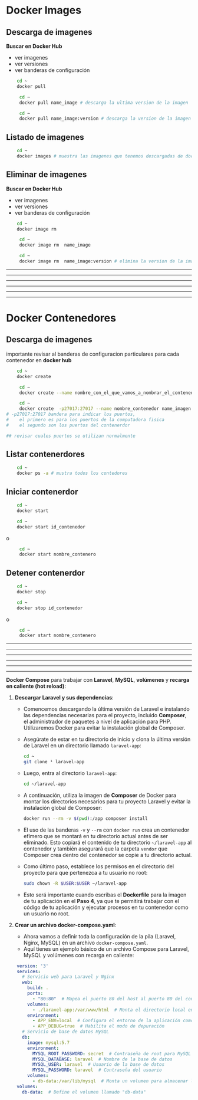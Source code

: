 

# Docker Images

## Descarga de imagenes
  **Buscar en Docker Hub**
   - ver imagenes
   - ver versiones
   - ver banderas de configuración
 ```bash
     cd ~
     docker pull 
  ```
```bash
     cd ~
     docker pull name_image # descarga la ultima version de la imagen
  ```
```bash
     cd ~
     docker pull name_image:version # descarga la version de la imagen indicada
  ```
## Listado de imagenes

 ```bash
     cd ~
     docker images # muestra las imagenes que tenemos descargadas de docker
  ```

## Eliminar de imagenes
  **Buscar en Docker Hub**
   - ver imagenes
   - ver versiones
   - ver banderas de configuración
 ```bash
     cd ~
     docker image rm 
  ```
```bash
     cd ~
     docker image rm  name_image 
  ```
```bash
     cd ~
     docker image rm  name_image:version # elimina la version de la imagen indicada
  ```
----
----
----
----
----
----

# Docker Contenedores
## Descarga de imagenes
 importante revisar al banderas de configuracion particulares para cada contenedor en **docker hub**
 ```bash
     cd ~
     docker create 
  ```
```bash
     cd ~
     docker create --name nombre_con_el_que_vamos_a_nombrar_el_contenedor name_imagen # crear contenedor con nombre especifico
  ```
```bash
     cd ~
     docker create  -p27017:27017 --name nombre_contenedor name_imagen
# -p27017:27017 bandera para indicar los puertos,
#    el primero es para los puertos de la computadora fisica
#    el segundo son los puertos del contenerdor

## revisar cuales puertos se utilizan normalmente
  ```

## Listar contenerdores
 ```bash
     cd ~
     docker ps -a # mustra todos los contedores
  ```
## Iniciar contenerdor
 ```bash
     cd ~
     docker start 
  ```
 ```bash
     cd ~
     docker start id_contenedor
  ```
o
```bash
     cd ~
     docker start nombre_contenero
  ```
## Detener contenerdor
 ```bash
     cd ~
     docker stop 
  ```
 ```bash
     cd ~
     docker stop id_contenedor
  ```
o
```bash
     cd ~
     docker start nombre_contenero
  ```
----
----
----
----
----
----
**Docker Compose** para trabajar con **Laravel**, **MySQL**, **volúmenes** y **recarga en caliente (hot reload)**:

1. **Descargar Laravel y sus dependencias**:
   - Comencemos descargando la última versión de Laravel e instalando las dependencias necesarias para el proyecto, incluido **Composer**, el administrador de paquetes a nivel de aplicación para PHP. Utilizaremos Docker para evitar la instalación global de Composer.
   - Asegúrate de estar en tu directorio de inicio y clona la última versión de Laravel en un directorio llamado `laravel-app`:

     ```bash
     cd ~
     git clone ¹ laravel-app
     ```

   - Luego, entra al directorio `laravel-app`:

     ```bash
     cd ~/laravel-app
     ```

   - A continuación, utiliza la imagen de **Composer** de Docker para montar los directorios necesarios para tu proyecto Laravel y evitar la instalación global de Composer:

     ```bash
     docker run --rm -v $(pwd):/app composer install
     ```

   - El uso de las banderas `-v` y `--rm` con `docker run` crea un contenedor efímero que se montará en tu directorio actual antes de ser eliminado. Esto copiará el contenido de tu directorio `~/laravel-app` al contenedor y también asegurará que la carpeta `vendor` que Composer crea dentro del contenedor se copie a tu directorio actual.
   - Como último paso, establece los permisos en el directorio del proyecto para que pertenezca a tu usuario no root:

     ```bash
     sudo chown -R $USER:$USER ~/laravel-app
     ```

   - Esto será importante cuando escribas el **Dockerfile** para la imagen de tu aplicación en el **Paso 4**, ya que te permitirá trabajar con el código de tu aplicación y ejecutar procesos en tu contenedor como un usuario no root.

2. **Crear un archivo docker-compose.yaml**:
   - Ahora vamos a definir toda la configuración de la pila (Laravel, Nginx, MySQL) en un archivo `docker-compose.yaml`.
   - Aquí tienes un ejemplo básico de un archivo Compose para Laravel, MySQL y volúmenes con recarga en caliente:

 
```yaml
    version: '3'
    services:
      # Servicio web para Laravel y Nginx
      web:
        build: .
        ports:
          - "80:80"  # Mapea el puerto 80 del host al puerto 80 del contenedor
        volumes:
          - ./laravel-app:/var/www/html  # Monta el directorio local en el contenedor
        environment:
          - APP_ENV=local  # Configura el entorno de la aplicación como local
          - APP_DEBUG=true  # Habilita el modo de depuración
      # Servicio de base de datos MySQL
      db:
        image: mysql:5.7
        environment:
          MYSQL_ROOT_PASSWORD: secret  # Contraseña de root para MySQL
          MYSQL_DATABASE: laravel  # Nombre de la base de datos
          MYSQL_USER: laravel  # Usuario de la base de datos
          MYSQL_PASSWORD: laravel  # Contraseña del usuario
        volumes:
          - db-data:/var/lib/mysql  # Monta un volumen para almacenar los datos de la base de datos
    volumes:
      db-data:  # Define el volumen llamado "db-data"
```
